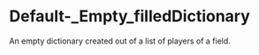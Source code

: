 # Default-_Empty_filledDictionary
An empty dictionary  created out of  a list of players of a field.
